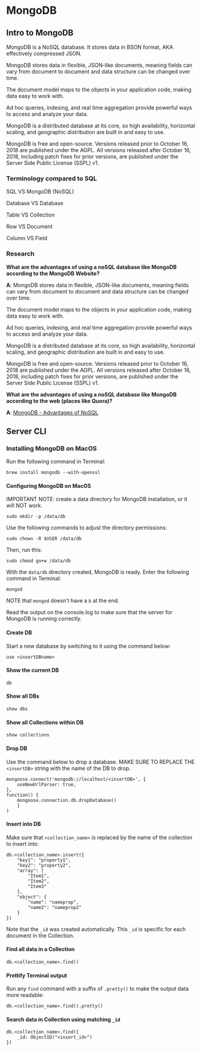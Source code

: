 # MongoDB

## Intro to MongoDB

MongoDB is a NoSQL database. It stores data in BSON format, AKA effectively compressed JSON.

MongoDB stores data in flexible, JSON-like documents, meaning fields can vary from document to document and data structure can be changed over time.

The document model maps to the objects in your application code, making data easy to work with.

Ad hoc queries, indexing, and real time aggregation provide powerful ways to access and analyze your data.

MongoDB is a distributed database at its core, so high availability, horizontal scaling, and geographic distribution are built in and easy to use.

MongoDB is free and open-source. Versions released prior to October 16, 2018 are published under the AGPL. All versions released after October 16, 2018, including patch fixes for prior versions, are published under the Server Side Public
License (SSPL) v1.

### Terminology compared to SQL

SQL VS MongoDB (NoSQL)

Database VS Database

Table VS Collection

Row VS Document

Column VS Field

### Research

**What are the advantages of using a noSQL database like MongoDB according to the MongoDB Website?**

**A**: MongoDB stores data in flexible, JSON-like documents, meaning fields can vary from document to document and data structure can be changed over time.

The document model maps to the objects in your application code, making data easy to work with.

Ad hoc queries, indexing, and real time aggregation provide powerful ways to access and analyze your data.

MongoDB is a distributed database at its core, so high availability, horizontal scaling, and geographic distribution are built in and easy to use.

MongoDB is free and open-source. Versions released prior to October 16, 2018 are published under the AGPL. All versions released after October 16, 2018, including patch fixes for prior versions, are published under the Server Side Public
License (SSPL) v1.

**What are the advantages of using a noSQL database like MongoDB according to the web (places like Quora)?**

**A**: [MongoDB - Advantages of NoSQL](https://www.mongodb.com/scale/advantages-of-nosql)

## Server CLI

### Installing MongoDB on MacOS

Run the following command in Terminal:

```shell
brew install mongodb --with-openssl
```

#### Configuring MongoDB on MacOS

IMPORTANT NOTE: create a data directory for MongoDB installation, or it will NOT work.

```shell
sudo mkdir -p /data/db
```

Use the following commands to adjust the directory permissions:

```shell
sudo chown -R $USER /data/db
```

Then, run this:

```shell
sudo chmod go+w /data/db
```

With the `data/db` directory created, MongoDB is ready. Enter the following command in Terminal:

```shell
mongod
```

NOTE that `mongod` doesn't have a `b` at the end.

Read the output on the console.log to make sure that the server for MongoDB is running correctly.

#### Create DB

Start a new database by switching to it using the command below:

```shell
use <insertDBname>
```

#### Show the current DB

```shell
db
```

#### Show all DBs

```shell
show dbs
```

#### Show all Collections within DB

```shell
show collections
```

#### Drop DB

Use the command below to drop a database. MAKE SURE TO REPLACE THE `<insertDB>` string with the name of the DB to drop.

```shell
mongoose.connect('mongodb://localhost/<insertDB>', {
    useNewUrlParser: true,
},
function() {
    mongoose.connection.db.dropDatabase()
    }
)
```

#### Insert into DB

Make sure that `<collection_name>` is replaced by the name of the collection to insert into:

```shell
db.<collection_name>.insert({
    "key1": "property1",
    "key2": "property2",
    "array": [
        "Item1",
        "Item2",
        "Item3"
    ],
    "object": {
        "name": "nameprop",
        "name2": "nameprop2"
    }
})
```

Note that the `_id` was created automatically. This `_id` is specific for each document in the Collection.

#### Find all data in a Collection

```shell
db.<collection_name>.find()
```

#### Prettify Terminal output

Run any `find` command with a suffix of `.pretty()` to make the output data more readable:

```shell
db.<collection_name>.find().pretty()
```

#### Search data in Collection using matching `_id`

```shell
db.<collection_name>.find({
    _id: ObjectID("<insert_id>")
})
```